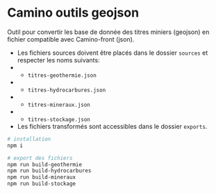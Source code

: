 # Camino outils geojson

Outil pour convertir les base de donnée des titres miniers (geojson) en fichier compatible avec Camino-front (json).

* Les fichiers sources doivent être placés dans le dossier `sources` et respecter les noms suivants:
* * `titres-geothermie.json`
* * `titres-hydrocarbures.json`
* * `titres-mineraux.json`
* * `titres-stockage.json`
* Les fichiers transformés sont accessibles dans le dossier `exports`.

```bash
# installation
npm i

# export des fichiers
npm run build-geothermie
npm run build-hydrocarbures
npm run build-mineraux
npm run build-stockage
```
